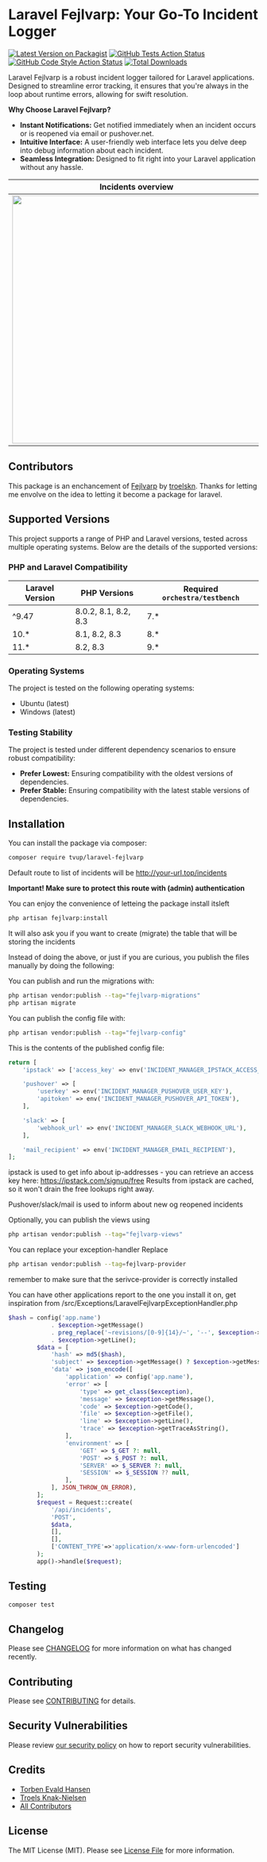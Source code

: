 # Laravel Fejlvarp: Your Go-To Incident Logger

[![Latest Version on Packagist](https://img.shields.io/packagist/v/tvup/laravel-fejlvarp.svg?style=flat-square)](https://packagist.org/packages/tvup/laravel-fejlvarp)
[![GitHub Tests Action Status](https://img.shields.io/github/actions/workflow/status/tvup/laravel-fejlvarp/run-tests.yml?branch=master&label=tests&style=flat-square)](https://github.com/tvup/laravel-fejlvarp/actions?query=workflow%3Arun-tests+branch%3Amaster)
[![GitHub Code Style Action Status](https://img.shields.io/github/actions/workflow/status/tvup/laravel-fejlvarp/php-cs-fixer.yml?branch=master&label=code%20style&style=flat-square)](https://github.com/tvup/laravel-fejlvarp/actions?query=workflow%3A"Check+&20+fix+styling"+branch%3Amaster)
[![Total Downloads](https://img.shields.io/packagist/dt/tvup/laravel-fejlvarp.svg?style=flat-square)](https://packagist.org/packages/tvup/laravel-fejlvarp)

Laravel Fejlvarp is a robust incident logger tailored for Laravel applications. Designed to streamline error tracking, it ensures that you're always in the loop about runtime errors, allowing for swift resolution.

**Why Choose Laravel Fejlvarp?**

- **Instant Notifications:** Get notified immediately when an incident occurs or is reopened via email or pushover.net.
- **Intuitive Interface:** A user-friendly web interface lets you delve deep into debug information about each incident.
- **Seamless Integration:** Designed to fit right into your Laravel application without any hassle.


| Incidents overview                                                                                                           | Incident detail view                                                                                                         |
|------------------------------------------------------------------------------------------------------------------------------|------------------------------------------------------------------------------------------------------------------------------|
| <img src="https://user-images.githubusercontent.com/4526352/224930377-17f8889c-99fa-4ca0-a049-d182f6c3bbe0.png" width="500"> | <img src="https://user-images.githubusercontent.com/4526352/224930490-f0607982-737a-414d-b8b4-95de3c36f790.png" width="500"> |


## Contributors

This package is an enchancement of [Fejlvarp](https://github.com/troelskn/fejlvarp) by [troelskn](https://github.com/troelskn). Thanks for letting me envolve on the idea to letting it become a package for laravel.

## Supported Versions

This project supports a range of PHP and Laravel versions, tested across multiple operating systems. Below are the details of the supported versions:

### PHP and Laravel Compatibility

| Laravel Version | PHP Versions         | Required `orchestra/testbench` |
|-----------------|----------------------|--------------------------------|
| ^9.47           | 8.0.2, 8.1, 8.2, 8.3 | 7.*                            |
| 10.*            | 8.1, 8.2, 8.3        | 8.*                            |
| 11.*            | 8.2, 8.3             | 9.*                            |

### Operating Systems
The project is tested on the following operating systems:
- Ubuntu (latest)
- Windows (latest)

### Testing Stability
The project is tested under different dependency scenarios to ensure robust compatibility:
- **Prefer Lowest:** Ensuring compatibility with the oldest versions of dependencies.
- **Prefer Stable:** Ensuring compatibility with the latest stable versions of dependencies.

## Installation

You can install the package via composer:

```bash
composer require tvup/laravel-fejlvarp
```

Default route to list of incidents will be http://your-url.top/incidents

**Important! Make sure to protect this route with (admin) authentication**

You can enjoy the convenience of letteing the package install itsleft
```bash
php artisan fejlvarp:install
```
It will also ask you if you want to create (migrate) the table that will be storing the incidents


Instead of doing the above, or just if you are curious, you publish the files manually by doing the following:

You can publish and run the migrations with:
```bash
php artisan vendor:publish --tag="fejlvarp-migrations"
php artisan migrate
```

You can publish the config file with:
```bash
php artisan vendor:publish --tag="fejlvarp-config"
```

This is the contents of the published config file:

```php
return [
    'ipstack' => ['access_key' => env('INCIDENT_MANAGER_IPSTACK_ACCESS_KEY')],

    'pushover' => [
        'userkey' => env('INCIDENT_MANAGER_PUSHOVER_USER_KEY'),
        'apitoken' => env('INCIDENT_MANAGER_PUSHOVER_API_TOKEN'),
    ],

    'slack' => [
        'webhook_url' => env('INCIDENT_MANAGER_SLACK_WEBHOOK_URL'),
    ],

    'mail_recipient' => env('INCIDENT_MANAGER_EMAIL_RECIPIENT'),
];
```

ipstack is used to get info about ip-addresses - you can retrieve an access key here: https://ipstack.com/signup/free
Results from ipstack are cached, so it won't drain the free lookups right away.

Pushover/slack/mail is used to inform about new og reopened incidents

Optionally, you can publish the views using
```bash
php artisan vendor:publish --tag="fejlvarp-views"
```

You can replace your exception-handler
Replace 
```bash
php artisan vendor:publish --tag=fejlvarp-provider
```
remember to make sure that the serivce-provider is correctly installed

You can have other applications report to the one you install it on, get inspiration from
/src/Exceptions/LaravelFejlvarpExceptionHandler.php
```php
$hash = config('app.name')
            . $exception->getMessage()
            . preg_replace('~revisions/[0-9]{14}/~', '--', $exception->getFile())
            . $exception->getLine();
        $data = [
            'hash' => md5($hash),
            'subject' => $exception->getMessage() ? $exception->getMessage() : 'Subject is empty',
            'data' => json_encode([
                'application' => config('app.name'),
                'error' => [
                    'type' => get_class($exception),
                    'message' => $exception->getMessage(),
                    'code' => $exception->getCode(),
                    'file' => $exception->getFile(),
                    'line' => $exception->getLine(),
                    'trace' => $exception->getTraceAsString(),
                ],
                'environment' => [
                    'GET' => $_GET ?: null,
                    'POST' => $_POST ?: null,
                    'SERVER' => $_SERVER ?: null,
                    'SESSION' => $_SESSION ?? null,
                ],
            ], JSON_THROW_ON_ERROR),
        ];
        $request = Request::create(
            '/api/incidents', 
            'POST', 
            $data, 
            [], 
            [], 
            ['CONTENT_TYPE'=>'application/x-www-form-urlencoded']
        );
        app()->handle($request);
``` 

## Testing

```bash
composer test
```

## Changelog

Please see [CHANGELOG](CHANGELOG.md) for more information on what has changed recently.

## Contributing

Please see [CONTRIBUTING](CONTRIBUTING.md) for details.

## Security Vulnerabilities

Please review [our security policy](../../security/policy) on how to report security vulnerabilities.

## Credits

- [Torben Evald Hansen](https://github.com/tvup)
- [Troels Knak-Nielsen](https://github.com/troelskn)
- [All Contributors](../../contributors)

## License

The MIT License (MIT). Please see [License File](LICENSE.md) for more information.
